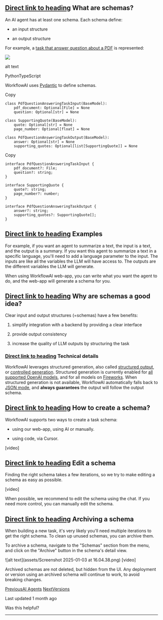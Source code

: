 ## [Direct link to heading](https://docs.workflowai.com/concepts/schemas\#what-are-schemas)    What are schemas?

An AI agent has at least one schema. Each schema define:

- an input structure

- an output structure


For example, a [task that answer question about a PDF](https://workflowai.dev/workflowai/tasks/pdf-question-answering/1/schemas) is represented:

![](https://docs.workflowai.com/~gitbook/image?url=https%3A%2F%2F2418444523-files.gitbook.io%2F%7E%2Ffiles%2Fv0%2Fb%2Fgitbook-x-prod.appspot.com%2Fo%2Fspaces%252FW4ng0K5LfFjYqHYuPgNh%252Fuploads%252Fgit-blob-9f7940c1402e6d276946dce951eb166b3fa777c7%252Fschema.png%3Falt%3Dmedia&width=768&dpr=4&quality=100&sign=28d80256&sv=2)

alt text

PythonTypeScript

WorkflowAI uses [Pydantic](https://docs.pydantic.dev/) to define schemas.

Copy

```inline-grid min-w-full grid-cols-[auto_1fr] p-2 [count-reset:line]
class PdfQuestionAnsweringTaskInput(BaseModel):
    pdf_document: Optional[File] = None
    question: Optional[str] = None

class SupportingQuote(BaseModel):
    quote: Optional[str] = None
    page_number: Optional[float] = None

class PdfQuestionAnsweringTaskOutput(BaseModel):
    answer: Optional[str] = None
    supporting_quotes: Optional[list[SupportingQuote]] = None
```

Copy

```inline-grid min-w-full grid-cols-[auto_1fr] p-2 [count-reset:line]
interface PdfQuestionAnsweringTaskInput {
    pdf_document?: File;
    question?: string;
}

interface SupportingQuote {
    quote?: string;
    page_number?: number;
}

interface PdfQuestionAnsweringTaskOutput {
    answer?: string;
    supporting_quotes?: SupportingQuote[];
}
```

## [Direct link to heading](https://docs.workflowai.com/concepts/schemas\#examples)    Examples

For example, if you want an agent to summarize a text, the input is a text, and the output is a summary. If you want this agent to summarize a text in a specific language, you'll need to add a language parameter to the input. The inputs are like all the variables the LLM will have access to. The outputs are the different variables the LLM will generate.

When using WorkflowAI web-app, you can write what you want the agent to do, and the web-app will generate a schema for you.

## [Direct link to heading](https://docs.workflowai.com/concepts/schemas\#why-are-schemas-a-good-idea)    Why are schemas a good idea?

Clear input and output structures (=schemas) have a few benefits:

1. simplify integration with a backend by providing a clear interface

2. provide output consistency

3. increase the quality of LLM outputs by structuring the task


### [Direct link to heading](https://docs.workflowai.com/concepts/schemas\#technical-details)    Technical details

WorkflowAI leverages structured generation, also called [structured output](https://platform.openai.com/docs/guides/structured-outputs), or [controlled generation](https://cloud.google.com/vertex-ai/generative-ai/docs/multimodal/control-generated-output). Structured generation is currently enabled for [all supported OpenAI models](https://platform.openai.com/docs/guides/structured-outputs), and for all models on [Fireworks](https://docs.fireworks.ai/structured-responses/structured-response-formatting#structured-response-modes). When structured generation is not available, WorkflowAI automatically falls back to [JSON mode](https://docs.anthropic.com/en/docs/test-and-evaluate/strengthen-guardrails/increase-consistency), and **always guarantees** the output will follow the output schema.

## [Direct link to heading](https://docs.workflowai.com/concepts/schemas\#how-to-create-a-schema)    How to create a schema?

WorkflowAI supports two ways to create a task schema:

- using our web-app, using AI or manually.

- using code, via Cursor.


\[video\]

## [Direct link to heading](https://docs.workflowai.com/concepts/schemas\#edit-a-schema)    Edit a schema

Finding the right schema takes a few iterations, so we try to make editing a schema as easy as possible.

\[video\]

When possible, we recommend to edit the schema using the chat. If you need more control, you can manually edit the schema.

## [Direct link to heading](https://docs.workflowai.com/concepts/schemas\#archiving-a-schema)    Archiving a schema

When building a new task, it's very likely you'll need multiple iterations to get the right schema. To clean up unused schemas, you can archive them.

To archive a schema, navigate to the "Schemas" section from the menu, and click on the "Archive" button in the schema's detail view.

!\[alt text\](assets/Screenshot 2025-01-03 at 16.04.38.png) \[video\]

Archived schemas are not deleted, but hidden from the UI. Any deployment or version using an archived schema will continue to work, to avoid breaking changes.

[PreviousAI Agents](https://docs.workflowai.com/concepts/ai-agents) [NextVersions](https://docs.workflowai.com/concepts/versions)

Last updated 1 month ago

Was this helpful?

* * *